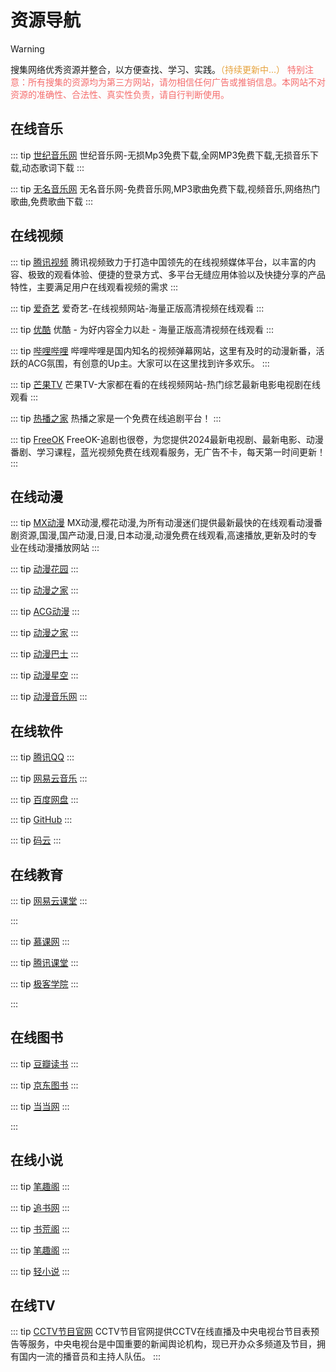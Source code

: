 # 资源导航

> [!WARNING] 
> 搜集网络优秀资源并整合，以方便查找、学习、实践。<font color=#E6A23C>（持续更新中...）</font>
> <font color=#F56C6C>特别注意：所有搜集的资源均为第三方网站，请勿相信任何广告或推销信息。本网站不对资源的准确性、合法性、真实性负责，请自行判断使用。</font>

## 在线音乐

::: tip [世纪音乐网](http://www.4c44.com/)
世纪音乐网-无损Mp3免费下载,全网MP3免费下载,无损音乐下载,动态歌词下载
:::

::: tip [无名音乐网](http://www.mvmp3.com/)
无名音乐网-免费音乐网,MP3歌曲免费下载,视频音乐,网络热门歌曲,免费歌曲下载
:::

## 在线视频

::: tip [腾讯视频](https://v.qq.com/)
腾讯视频致力于打造中国领先的在线视频媒体平台，以丰富的内容、极致的观看体验、便捷的登录方式、多平台无缝应用体验以及快捷分享的产品特性，主要满足用户在线观看视频的需求
:::

::: tip [爱奇艺](https://www.iqiyi.com/)
爱奇艺-在线视频网站-海量正版高清视频在线观看
:::

::: tip [优酷](https://www.youku.com/)
优酷 - 为好内容全力以赴 - 海量正版高清视频在线观看
:::

::: tip [哔哩哔哩](https://www.bilibili.com/)
哔哩哔哩是国内知名的视频弹幕网站，这里有及时的动漫新番，活跃的ACG氛围，有创意的Up主。大家可以在这里找到许多欢乐。
:::

::: tip [芒果TV](https://www.mgtv.com/)
芒果TV-大家都在看的在线视频网站-热门综艺最新电影电视剧在线观看
:::

::: tip [热播之家](https://rebozj.pro/)
热播之家是一个免费在线追剧平台！
:::

::: tip [FreeOK](https://www.freeok.pro/)
FreeOK-追剧也很卷，为您提供2024最新电视剧、最新电影、动漫番剧、学习课程，蓝光视频免费在线观看服务，无广告不卡，每天第一时间更新！
:::


## 在线动漫

::: tip [MX动漫](https://www.mxdmp.com/)
MX动漫,樱花动漫,为所有动漫迷们提供最新最快的在线观看动漫番剧资源,国漫,国产动漫,日漫,日本动漫,动漫免费在线观看,高速播放,更新及时的专业在线动漫播放网站
:::

::: tip [动漫花园](https://www.dmhy.org/)
:::

::: tip [动漫之家](https://www.dmzj.com/)
:::

::: tip [ACG动漫](https://www.acgdm.com/)
:::

::: tip [动漫之家](https://www.dmzj.com/)
:::

::: tip [动漫巴士](https://www.dmbys.com/)
:::

::: tip [动漫星空](https://www.dmxk.com/)
:::

::: tip [动漫音乐网](https://www.dmzy.com/)
:::


## 在线软件

::: tip [腾讯QQ](https://im.qq.com/)
:::


::: tip [网易云音乐](https://music.163.com/)
:::

::: tip [百度网盘](https://pan.baidu.com/)
:::


::: tip [GitHub](https://github.com/)
:::


::: tip [码云](https://gitee.com/)
:::

## 在线教育

::: tip [网易云课堂](https://study.163.com/)
:::

:::

::: tip [慕课网](https://www.imooc.com/)
:::

::: tip [腾讯课堂](https://ke.qq.com/)
:::

::: tip [极客学院](https://www.jikexueyuan.com/)
:::

:::

## 在线图书

::: tip [豆瓣读书](https://book.douban.com/)
:::


::: tip [京东图书](https://book.jd.com/)
:::


::: tip [当当网](https://book.dangdang.com/)
:::


:::



## 在线小说

::: tip [笔趣阁](https://www.biquge5200.cc/)
:::

::: tip [追书网](https://www.zhuishushenqi.com/)
:::

::: tip [书荒阁](https://www.shuhuangge.com/)
:::

::: tip [笔趣阁](https://www.biquge.info/)
:::

::: tip [轻小说](https://www.qingxiaoshuo.com/)
:::

## 在线TV

::: tip [CCTV节目官网](https://tv.cctv.com/live/)
CCTV节目官网提供CCTV在线直播及中央电视台节目表预告等服务，中央电视台是中国重要的新闻舆论机构，现已开办众多频道及节目，拥有国内一流的播音员和主持人队伍。
:::



